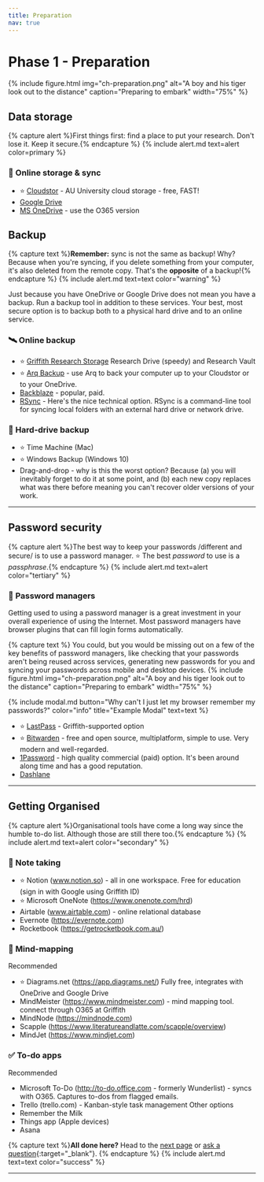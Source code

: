 ```yaml
---
title: Preparation
nav: true
--- 
```



# Phase 1 - Preparation

{% include figure.html img="ch-preparation.png" alt="A boy and his tiger look out to the distance" caption="Preparing to embark" width="75%" %}

## Data storage

{% capture alert %}First things first: find a place to put your research. Don't lose it. Keep it secure.{% endcapture %}
{% include alert.md text=alert color=primary %}

### 🔄 Online storage & sync

 - ⭐️ [Cloudstor](https://cloudstor.aarnet.edu.au) - AU University cloud storage - free, FAST!
 - [Google Drive](https://www.google.com/drive/)
 - [MS OneDrive](https://griffitheduau-my.sharepoint.com/) - use the O365 version

## Backup

{% capture text %}**Remember:** sync is not the same as backup! Why? Because when you're syncing, if you delete something from your computer, it's also deleted from the remote copy. That's the **opposite** of a backup!{% endcapture %}
{% include alert.md text=text color="warning" %}


Just because you have OneDrive or Google Drive does not mean you have a backup. Run a backup tool in addition to these services. Your best, most secure option is to backup both to a physical hard drive and to an online service.

### 🛰 Online backup

 - ⭐️ [Griffith Research Storage](https://research-storage.griffith.edu.au) Research Drive (speedy) and Research Vault
 - ⭐️ [Arq Backup](www.arqbackup/com) - use Arq to back your computer up to your Cloudstor or to your OneDrive.
 - [Backblaze](https://www.backblaze.com) - popular, paid.
 - [RSync](https://rsync.samba.org) - Here's the nice technical option. RSync is a command-line tool for syncing local folders with an external hard drive or network drive.

### 💽 Hard-drive backup

 - ⭐️ Time Machine (Mac)
 - ⭐️ Windows Backup (Windows 10)
 - Drag-and-drop - why is this the worst option? Because (a) you will inevitably forget to do it at some point, and (b) each new copy replaces what was there before meaning you can't recover older versions of your work.

---

## Password security

{% capture alert %}The best way to keep your passwords /different and secure/ is to use a password manager. ⭐️ The best *password* to use is a *passphrase*.{% endcapture %}
{% include alert.md text=alert color="tertiary" %}

### 🔐 Password managers

Getting used to using a password manager is a great investment in your overall experience of using the Internet. Most password managers have browser plugins that can fill login forms automatically. 

{% capture text %}
You could, but you would be missing out on a few of the key benefits of password managers, like checking that your passwords aren't being reused across services, generating new passwords for you and syncing your passwords across mobile and desktop devices.
{% include figure.html img="ch-preparation.png" alt="A boy and his tiger look out to the distance" caption="Preparing to embark" width="75%" %}

{% include modal.md button="Why can't I just let my browser remember my passwords?" color="info" title="Example Modal" text=text %}

 - ⭐️ [LastPass](https://www.griffith.edu.au/passwords/lastpass) - Griffith-supported option
 - ⭐️ [Bitwarden](www.bitwarden.com) - free and open source, multiplatform, simple to use. Very modern and well-regarded.
 - [1Password](https://1password.com) - high quality commercial (paid) option. It's been around along time and has a good reputation.
 - [Dashlane](https://www.dashlane.com)

---

## Getting Organised

{% capture alert %}Organisational tools have come a long way since the humble to-do list. Although those are still there too.{% endcapture %}
{% include alert.md text=alert color="secondary" %}

### 📒 Note taking

 - ⭐️ Notion (www.notion.so) - all in one workspace. Free for education (sign in with Google using Griffith ID)
 - ⭐️ Microsoft OneNote (https://www.onenote.com/hrd)
 - Airtable (www.airtable.com) - online relational database
 - Evernote (https://evernote.com)
 - Rocketbook (https://getrocketbook.com.au/)

### 🧠 Mind-mapping

Recommended
 - ⭐️ Diagrams.net (https://app.diagrams.net/) Fully free, integrates with OneDrive and Google Drive
 - MindMeister (https://www.mindmeister.com) - mind mapping tool. connect through O365 at Griffith
 - MindNode (https://mindnode.com)
 - Scapple (https://www.literatureandlatte.com/scapple/overview)
 - MindJet (https://www.mindjet.com)
 
 ### ✅ To-do apps
 
Recommended
 - Microsoft To-Do (http://to-do.office.com - formerly Wunderlist) - syncs with O365. Captures to-dos from flagged emails.
 - Trello (trello.com) - Kanban-style task management
Other options
 - Remember the Milk
 - Things app (Apple devices)
 - Asana
 
 
{% capture text %}**All done here?** Head to the [next page](2-discovery.html) or [ask a question](https://griffithu.padlet.org/y_banens1/60je7s1g90b3f69h){:target="_blank"}. 
{% endcapture %}
{% include alert.md text=text color="success" %}

---
